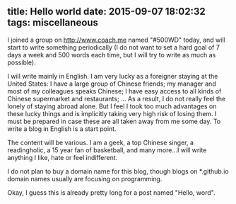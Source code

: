 title: Hello world
date: 2015-09-07 18:02:32
tags: miscellaneous
---
I joined a group on <http://www.coach.me>  named "#500WD" today, and will start to write something periodically (I do not want to set a hard goal of 7 days a week and 500 words each time, but I will try to write as much as possible).

I will write mainly in English. I am very lucky as a foreigner staying at the United States: I have a large group of Chinese friends; my manager and most of my colleagues speaks Chinese; I have easy access to all kinds of Chinese supermarket and restaurants; ... As a result, I do not really feel the lonely of staying abroad alone. But I feel I took too much advantages on these lucky things and is implicitly taking very high risk of losing them. I must be prepared in case these are all taken away from me some day. To write a blog in English is a start point.

The content will be various. I am a geek, a top Chinese singer, a readingholic, a 15 year fan of basketball, and many more...I will write anything I like, hate or feel indifferent.

I do not plan to buy a domain name for this blog, though blogs on *.github.io domain names usually are focusing on programming.

Okay, I guess this is already pretty long for a post named "Hello, word".
